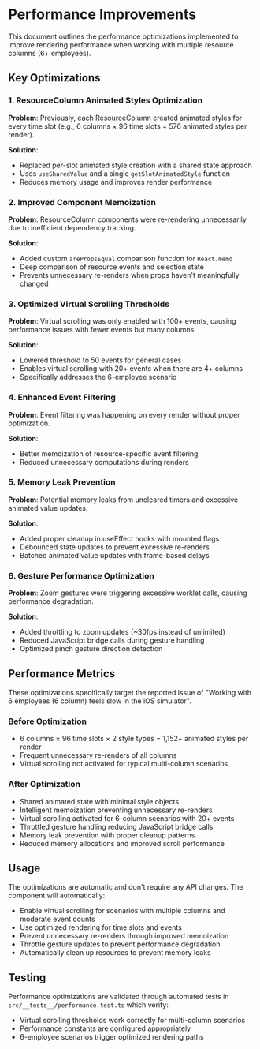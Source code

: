 # Performance Improvements

This document outlines the performance optimizations implemented to improve rendering performance when working with multiple resource columns (6+ employees).

## Key Optimizations

### 1. ResourceColumn Animated Styles Optimization
**Problem**: Previously, each ResourceColumn created animated styles for every time slot (e.g., 6 columns × 96 time slots = 576 animated styles per render).

**Solution**: 
- Replaced per-slot animated style creation with a shared state approach
- Uses `useSharedValue` and a single `getSlotAnimatedStyle` function
- Reduces memory usage and improves render performance

### 2. Improved Component Memoization
**Problem**: ResourceColumn components were re-rendering unnecessarily due to inefficient dependency tracking.

**Solution**:
- Added custom `arePropsEqual` comparison function for `React.memo`
- Deep comparison of resource events and selection state
- Prevents unnecessary re-renders when props haven't meaningfully changed

### 3. Optimized Virtual Scrolling Thresholds
**Problem**: Virtual scrolling was only enabled with 100+ events, causing performance issues with fewer events but many columns.

**Solution**:
- Lowered threshold to 50 events for general cases
- Enables virtual scrolling with 20+ events when there are 4+ columns
- Specifically addresses the 6-employee scenario

### 4. Enhanced Event Filtering
**Problem**: Event filtering was happening on every render without proper optimization.

**Solution**:
- Better memoization of resource-specific event filtering
- Reduced unnecessary computations during renders

### 5. Memory Leak Prevention
**Problem**: Potential memory leaks from uncleared timers and excessive animated value updates.

**Solution**:
- Added proper cleanup in useEffect hooks with mounted flags
- Debounced state updates to prevent excessive re-renders
- Batched animated value updates with frame-based delays

### 6. Gesture Performance Optimization
**Problem**: Zoom gestures were triggering excessive worklet calls, causing performance degradation.

**Solution**:
- Added throttling to zoom updates (~30fps instead of unlimited)
- Reduced JavaScript bridge calls during gesture handling
- Optimized pinch gesture direction detection

## Performance Metrics

These optimizations specifically target the reported issue of "Working with 6 employees (6 column) feels slow in the iOS simulator".

### Before Optimization
- 6 columns × 96 time slots × 2 style types = 1,152+ animated styles per render
- Frequent unnecessary re-renders of all columns
- Virtual scrolling not activated for typical multi-column scenarios

### After Optimization
- Shared animated state with minimal style objects
- Intelligent memoization preventing unnecessary re-renders  
- Virtual scrolling activated for 6-column scenarios with 20+ events
- Throttled gesture handling reducing JavaScript bridge calls
- Memory leak prevention with proper cleanup patterns
- Reduced memory allocations and improved scroll performance

## Usage

The optimizations are automatic and don't require any API changes. The component will automatically:

- Enable virtual scrolling for scenarios with multiple columns and moderate event counts
- Use optimized rendering for time slots and events
- Prevent unnecessary re-renders through improved memoization
- Throttle gesture updates to prevent performance degradation
- Automatically clean up resources to prevent memory leaks

## Testing

Performance optimizations are validated through automated tests in `src/__tests__/performance.test.ts` which verify:

- Virtual scrolling thresholds work correctly for multi-column scenarios
- Performance constants are configured appropriately
- 6-employee scenarios trigger optimized rendering paths